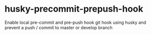 # husky-precommit-prepush-hook
Enable local pre-commit and pre-push hook git hook using husky and prevent a push / commit to master or develop branch
